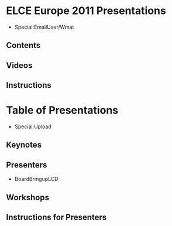 # ELCE Europe 2011 Presentations
* Special:EmailUser/Wmat
## Contents
## Videos
## Instructions
# Table of Presentations
* Special:Upload
## Keynotes
## Presenters
* BoardBringupLCD
## Workshops
## Instructions for Presenters
